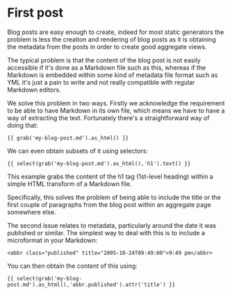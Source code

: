# First post

Blog posts are easy enough to create, indeed for most static generators the problem is less the creation and rendering
of blog posts as it is obtaining the metadata from the posts in order to create good aggregate views.

The typical problem is that the content of the blog post is not easily accessible if it's done as a Markdown file such
as this, whereas if the Markdown is embedded within some kind of metadata file format such as YML it's just a pain to
write and not really compatible with regular Markdown editors.

We solve this problem in two ways. Firstly we acknowledge the requirement to be able to have Markdown in its own file,
which means we have to have a way of extracting the text. Fortunately there's a straightforward way of doing that:

```
{{ grab('my-blog-post.md').as_html() }}
```

We can even obtain subsets of it using selectors:

```
{{ select(grab('my-blog-post.md').as_html(),'h1').text() }}
```

This example grabs the content of the h1 tag (1st-level heading) within a simple HTML transform of a Markdown file.

Specifically, this solves the problem of being able to include the title or the first couple of paragraphs from the
blog post within an aggregate page somewhere else.

The second issue relates to metadata, particularly around the date it was published or similar. The simplest way to
deal with this is to include a microformat in your Markdown:

```
<abbr class="published" title="2005-10-24T09:49:00">9:49 pm</abbr>
```

You can then obtain the content of this using:

```
{{ select(grab('my-blog-post.md').as_html(),'abbr.published').attr('title') }}
```
